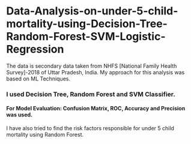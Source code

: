 # Data-Analysis-on-under-5-child-mortality-using-Decision-Tree-Random-Forest-SVM-Logistic-Regression

The data is secondary data taken from NHFS [National Family Health Survey]-2018 of Uttar Pradesh, India.
My approach for this analysis was based on ML Techniques. 
### I used Decision Tree, Random Forest and SVM Classifier. 
#### For Model Evaluation: Confusion Matrix, ROC, Accuracy and Precision was used.
I have also tried to find the risk factors responsible for under 5 child mortality using Random Forest.
